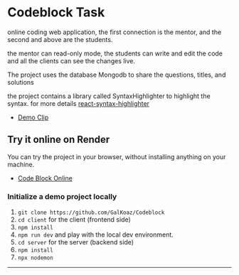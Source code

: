 # Codeblock Task

online coding web application, the first connection is the mentor, and the second and above are the students.

the mentor can read-only mode, the students can write and edit the code and all the clients can see the changes live.

The project uses the database Mongodb to share the questions, titles, and solutions

the project contains a library called SyntaxHighlighter to highlight the syntax. for more details [react-syntax-highlighter
](https://www.npmjs.com/package/react-syntax-highlighter)

- [Demo Clip](https://youtu.be/EICQQ9a0Y5E?si=XaIwgSDlgzqKSPkU)



## Try it online on Render

You can try the project in your browser, without installing anything on your machine.

- [Code Block Online](https://codeblock-iga3.onrender.com/)


### Initialize a demo project locally

1. `git clone https://github.com/GalKoaz/Codeblock`
2. `cd client` for the client (frontend side)
3. `npm install`
4. `npm run dev` and play with the local dev environment.
5. `cd server` for the server (backend side)
6. `npm install`
7. `npx nodemon`


----------------------


